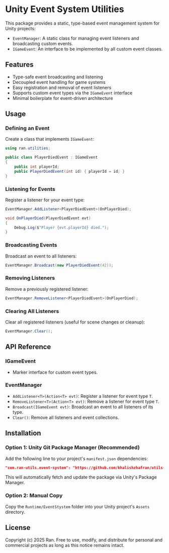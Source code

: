 # Unity Event System Utilities

This package provides a static, type-based event management system for Unity projects:

-   `EventManager`: A static class for managing event listeners and broadcasting custom events.
-   `IGameEvent`: An interface to be implemented by all custom event classes.

## Features

-   Type-safe event broadcasting and listening
-   Decoupled event handling for game systems
-   Easy registration and removal of event listeners
-   Supports custom event types via the `IGameEvent` interface
-   Minimal boilerplate for event-driven architecture

## Usage

### Defining an Event

Create a class that implements `IGameEvent`:

```csharp
using ran.utilities;

public class PlayerDiedEvent : IGameEvent
{
    public int playerId;
    public PlayerDiedEvent(int id) { playerId = id; }
}
```

### Listening for Events

Register a listener for your event type:

```csharp
EventManager.AddListener<PlayerDiedEvent>(OnPlayerDied);

void OnPlayerDied(PlayerDiedEvent evt)
{
    Debug.Log($"Player {evt.playerId} died.");
}
```

### Broadcasting Events

Broadcast an event to all listeners:

```csharp
EventManager.Broadcast(new PlayerDiedEvent(42));
```

### Removing Listeners

Remove a previously registered listener:

```csharp
EventManager.RemoveListener<PlayerDiedEvent>(OnPlayerDied);
```

### Clearing All Listeners

Clear all registered listeners (useful for scene changes or cleanup):

```csharp
EventManager.Clear();
```

## API Reference

### IGameEvent

-   Marker interface for custom event types.

### EventManager

-   `AddListener<T>(Action<T> evt)`: Register a listener for event type `T`.
-   `RemoveListener<T>(Action<T> evt)`: Remove a listener for event type `T`.
-   `Broadcast(IGameEvent evt)`: Broadcast an event to all listeners of its type.
-   `Clear()`: Remove all listeners and event collections.

## Installation

### Option 1: Unity Git Package Manager (Recommended)

Add the following line to your project's `manifest.json` dependencies:

```json
"com.ran-utils.event-system": "https://github.com/khalishzhafran/utils-event-system.git"
```

This will automatically fetch and update the package via Unity's Package Manager.

### Option 2: Manual Copy

Copy the `Runtime/EventStystem` folder into your Unity project's `Assets` directory.

## License

Copyright (c) 2025 Ran. Free to use, modify, and distribute for personal and commercial projects as long as this notice remains intact.
